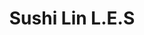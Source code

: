 ---
layout: place
title: "Sushi Lin L.E.S"
permalink: /new-york/new-york/sushi-lin-l-e-s.html
stateAbbr: NY
stateName: New York
cityName: New York
seo:
  name: "Sushi Lin L.E.S"
  type: Restaurant
  links: null
description: "Sushi Lin L.E.S serves delicious sushi in New York, New York. Try fresh Japanese dishes for a great dining experience. "
place_id: ChIJgZfkWaBZwokRWn_xCzY2gRg
photos:
  - name: >-
      places/ChIJgZfkWaBZwokRWn_xCzY2gRg/photos/AeeoHcJJW_WIyU_aqejb7d5t3xqAohD-arO32Sr4Idh3he29wfeFiR-T2NBfJ94YI70rxXoNwylyvZzkZy6NRV3w-5wbOUuqDV-oQaZNaNnN9KBUdaRxR2d5ksJdMwcVTehQwvAPhlwHM5dHqL5MU3w7AjC_dfQkBpaihNEhUxcv1ECm5u2ZwR-UJ8doPL3IGiPUJD0yrFI0Dps8TxDDEq30I35c0OAwRm37-hnbj7NiEJlmWUG-_LaPvR1MtPKIOsGZ0z9Y2MKta5CKsw3JqLd0DEfRvJdKfB2xg7USMGtliYEWhKX-aioTwHvRgCu1_lJ-MUXLksNkUQsEeWQXkXOhoUCjwoxBPKl08A4mM-D6a7Y9Jmi3VzIYfIL4MJ4K6v86YhREcKE1nO1gShf0vJX9RXkj9tFtVZ6KNEJEj2jkEqea7A
    widthPx: 3600
    heightPx: 4800
    authorAttributions:
      - displayName: angie huang
        uri: https://maps.google.com/maps/contrib/106952106554402776575
        photoUri: >-
          https://lh3.googleusercontent.com/a-/ALV-UjUOfygkFboAg4ltvl_wKGxqGQXTWETqvybU-w-nGvfLitfVcEA=s100-p-k-no-mo
    flagContentUri: >-
      https://www.google.com/local/imagery/report/?cb_client=maps_api_places.places_api&image_key=!1e10!2sCIHM0ogKEICAgIDXy4C8fA&hl=en-US
    googleMapsUri: >-
      https://www.google.com/maps/place//data=!3m4!1e2!3m2!1sCIHM0ogKEICAgIDXy4C8fA!2e10!4m2!3m1!1s0x89c259a059e49781:0x188136360bf17f5a
  - name: >-
      places/ChIJgZfkWaBZwokRWn_xCzY2gRg/photos/AeeoHcL6yC0AtlZ0WN0skvrXI-c0w21v3NYXKTcXesNyrBenBF_ZT9lBjKCIu3A5di2JHPM4-TFgtVeWVmZgidIqImKxzVghB93p79R442HJezNuHRLgxtReaRLmWgkw6ogdwMBGyn8wJZ2Jr_wSQz1e-UdUDtM9UWmGxj9pEEonlAaNglrGX1VCd8ZYDPL8KekxnMlc5IqRPYWfKHharkHWi76NJai6fpEa-ss0U6htVMixRkNKjqrE25ZjgRojBHgMuh2hnGMbO3sxZXQdklrjk93OvMiOVsndED7wzKB97GNV2Uubr7NsDkHGaEfndAdXFBsF1FkWw_16OwTJHFEtLLscp3NKQywhM31Mf-hHpyInTAhrC8WRMwS-qYRbjd8RPElQ-rEvYZkbiET9wQha2WXrZkG_rHQbXQClaUJLg22n2w
    widthPx: 3024
    heightPx: 3024
    authorAttributions:
      - displayName: 天菜朵莉（Dolly Liu）
        uri: https://maps.google.com/maps/contrib/116039356468754634104
        photoUri: >-
          https://lh3.googleusercontent.com/a-/ALV-UjU23iRBk5759fSPuZtOllf0srFk3K5mPR-sGnhuTbuXjFRrPTOI=s100-p-k-no-mo
    flagContentUri: >-
      https://www.google.com/local/imagery/report/?cb_client=maps_api_places.places_api&image_key=!1e10!2sCIHM0ogKEICAgICX3rLETw&hl=en-US
    googleMapsUri: >-
      https://www.google.com/maps/place//data=!3m4!1e2!3m2!1sCIHM0ogKEICAgICX3rLETw!2e10!4m2!3m1!1s0x89c259a059e49781:0x188136360bf17f5a
  - name: >-
      places/ChIJgZfkWaBZwokRWn_xCzY2gRg/photos/AeeoHcL1qVR_pUwmQ-uDZGqneWmItpjP2HnjblQWU-mihaWPZh4jx_i0gpKPduzI3-nxr61jFtPPmf0XfPthm5ute2J12CO5ik-CyD0KGLkRxl8C9V5GMXS6-SP0pWcTKldUj-jXl2JF9Bzk2WNSfCzyINuUdMv6n4tsAqcKQZl7eR5r1VVcivSEVbnOUZhTMLmSGh1s7XcqMP_85fnU7e_pDb84B8mJP9TVqmdymBkRkyxU6QYROv73XqBEWg_NzLn44V1Ak0KUveRmneoPBbrTc9RWAkbqSEUzpOeJpwJhfy-Qz62MWgxfcQ7a796fgs3dtiFGQB_DqMLZGPdchlNiAYMZufHNYyzinkORREs08N7YJUhHGgq-3XlK_fOoD7a83KKcl3FS7k1zNohygNdFznrHPQv-O_vbmdrQn5jqHHPLhQ
    widthPx: 4080
    heightPx: 3072
    authorAttributions:
      - displayName: Behdad Esfahbod
        uri: https://maps.google.com/maps/contrib/101954301592887342839
        photoUri: >-
          https://lh3.googleusercontent.com/a-/ALV-UjVhBuJq6CBUqBLMmnadRgx3J6bLfOS44oHisOXpIe2jkZQYp7NXDg=s100-p-k-no-mo
    flagContentUri: >-
      https://www.google.com/local/imagery/report/?cb_client=maps_api_places.places_api&image_key=!1e10!2sCIHM0ogKEICAgICLgueAUg&hl=en-US
    googleMapsUri: >-
      https://www.google.com/maps/place//data=!3m4!1e2!3m2!1sCIHM0ogKEICAgICLgueAUg!2e10!4m2!3m1!1s0x89c259a059e49781:0x188136360bf17f5a
  - name: >-
      places/ChIJgZfkWaBZwokRWn_xCzY2gRg/photos/AeeoHcKX6p0wUAZXHOaxfeCgQVWTmAKA_-9pvyA1LGCGq3zFgc1cTPxvAzDkhnDBQRo4yIDZj7uzJs9ZGyh4MVh4S3p6dcKz8lqhiS8Y22wwgDYLGHm-qD3Py7dIAKGe9H0ATX3wK-CQKuH5WKsFW8nEQQFqqdSXskMECP7aMLjqQwtm6sTE-rVk2SLiAj5t0S0rtQnQRuC4Q8RPJdkoXYDLC_Qf_poTxn6I2OrwxhlQS_oUhuMlS0uo0AGUE0E2gGECc-bMCUyjzf-QPW1oYxK4ocAuFIat4VIU9Ur73pRjUU0n2FElLOQfFUmLZiajrKC1dcweI_9MYwwy9Z2bCjsWIZDtGlCiHz-gDNN_sJSh7tQCSp3HNRGxvgHlTt8aFb3JKkM8EpAi1XVjeuqbgrbIhBFBvBBGpUER1DkjCdqJ_Gc46CT_
    widthPx: 3024
    heightPx: 3024
    authorAttributions:
      - displayName: 天菜朵莉（Dolly Liu）
        uri: https://maps.google.com/maps/contrib/116039356468754634104
        photoUri: >-
          https://lh3.googleusercontent.com/a-/ALV-UjU23iRBk5759fSPuZtOllf0srFk3K5mPR-sGnhuTbuXjFRrPTOI=s100-p-k-no-mo
    flagContentUri: >-
      https://www.google.com/local/imagery/report/?cb_client=maps_api_places.places_api&image_key=!1e10!2sCIHM0ogKEICAgICX3rLEjwE&hl=en-US
    googleMapsUri: >-
      https://www.google.com/maps/place//data=!3m4!1e2!3m2!1sCIHM0ogKEICAgICX3rLEjwE!2e10!4m2!3m1!1s0x89c259a059e49781:0x188136360bf17f5a
  - name: >-
      places/ChIJgZfkWaBZwokRWn_xCzY2gRg/photos/AeeoHcIbdUjIm5kLhvleGGBDCvg9AQVUQWE-2RhHkfdoeUy4s_Rt85cpKHxfBH8inqGlkWpJO-MSWBbgr9Inw4QZqkDJBUkZ7tACDVgkXsESy4jjDhiOmXkBsfh4-mpBl76AEjbli44lbZ2I4dib3wjE6Fct5vA4eNxaJxoUT-R-BbI98EvyVkvsxca80smoTnXaGxdolz5WN_YU6SKC8QrOmIbuTEo491B8TumGgJACBYd8rGq6jPmpOgfhxvy1O0pOmrhyGtnnKXfNmzaKVy-U4j1R7IjgsfL2A58guezLyTMFNRYIkeeRSasG766r08zB_6G7lb4wYdjJ45pwHY0Nyqd9y23XXlJrW7DuFYM7HBpRyeX4MWPD1DISt_2TDUVxCmOk00PV4Pm6p13UAT79rwgztH3hh0UX_B2wZW99WdGv0tE
    widthPx: 3024
    heightPx: 3024
    authorAttributions:
      - displayName: 天菜朵莉（Dolly Liu）
        uri: https://maps.google.com/maps/contrib/116039356468754634104
        photoUri: >-
          https://lh3.googleusercontent.com/a-/ALV-UjU23iRBk5759fSPuZtOllf0srFk3K5mPR-sGnhuTbuXjFRrPTOI=s100-p-k-no-mo
    flagContentUri: >-
      https://www.google.com/local/imagery/report/?cb_client=maps_api_places.places_api&image_key=!1e10!2sCIHM0ogKEICAgICX3rKs0QE&hl=en-US
    googleMapsUri: >-
      https://www.google.com/maps/place//data=!3m4!1e2!3m2!1sCIHM0ogKEICAgICX3rKs0QE!2e10!4m2!3m1!1s0x89c259a059e49781:0x188136360bf17f5a
  - name: >-
      places/ChIJgZfkWaBZwokRWn_xCzY2gRg/photos/AeeoHcJv1fEBM0dQJnj0HudnivEENmEsieKhBwVpuvlGyrTED0wvHgvX9knQIWh7eTcy3m5GakKSEMyq-AJYWTRQ4jqoEDXBy1OYpxhVNnWScyGcZh9Ll3h6tp747WAkT04JRVjbW3ahwbdB4K0jJUnI07EjUFqacMOLWod84s35jGH_oTaXZBvD8jKmkepDJplqQXuxuQSr4GZzI6GJ0Aneq9Mi4VX-Rre-trpuQ-y2wq2EKSLZJ0WXTC-ChEwFzmOHGD_8jrHMamzhJSDr6IjzrkLx46rDWWJ5lOiDWBkH7NsGH7aNkH4Ygm-1IYWilnp7QO-yk2uN9wVxIRilj2i0ges55Zvuq3BqtGfT1Mqq00iZXXAaJBZG03PFE_bVVDlQqE6jdviQqcDQju5Dfs0ATIFztkEsDxfR4NxMJOAOJHhZymuY
    widthPx: 4032
    heightPx: 3024
    authorAttributions:
      - displayName: Christy Lang
        uri: https://maps.google.com/maps/contrib/115231435899283458640
        photoUri: >-
          https://lh3.googleusercontent.com/a-/ALV-UjXVkMv09_alTZs3QVCIIZGMgKF4u-7hDmwYj51KkBzweorrm9br=s100-p-k-no-mo
    flagContentUri: >-
      https://www.google.com/local/imagery/report/?cb_client=maps_api_places.places_api&image_key=!1e10!2sCIHM0ogKEICAgICT-NWvugE&hl=en-US
    googleMapsUri: >-
      https://www.google.com/maps/place//data=!3m4!1e2!3m2!1sCIHM0ogKEICAgICT-NWvugE!2e10!4m2!3m1!1s0x89c259a059e49781:0x188136360bf17f5a
  - name: >-
      places/ChIJgZfkWaBZwokRWn_xCzY2gRg/photos/AeeoHcL_6NU2UsU6nqIwGyp4zzdtNvxQeSHWbSw5KdYNAckt7l1cYvzhZ-KEGfYaVKSwwWbwtIBChPKXXBe8OxQeKG1J41tnDvyHhB6EVnIfHJ1goqIupAr9bpgxC6iajhkZ8c78Klfg7sTJxQs8xF8JsNescMzw4KLdYlSu5NPGUen__GAbXu5dqUvp59GDV-EWnvuSSW8hZczlzQxim0ruhqSj6t0V6IgxJMTchegFpYFoRhAcGpgHpUUWlmvQHWp46lYB0rEnxrJ_pQ2WwWIoujqgtc9cKWVV366Uiwu-QSdxplDLEzUexaijOuNpbd_WV7j3F39uSdAa-UcPSqWHHjU2hGD7k9gB593gQm8BDIZU6ZdK8ujaubM76zXHCRFhAWviZNsHR59RWM_bq47t0C8d4xoXP6wzjqIU_KiDDLbxIucc
    widthPx: 3024
    heightPx: 4032
    authorAttributions:
      - displayName: angie huang
        uri: https://maps.google.com/maps/contrib/106952106554402776575
        photoUri: >-
          https://lh3.googleusercontent.com/a-/ALV-UjUOfygkFboAg4ltvl_wKGxqGQXTWETqvybU-w-nGvfLitfVcEA=s100-p-k-no-mo
    flagContentUri: >-
      https://www.google.com/local/imagery/report/?cb_client=maps_api_places.places_api&image_key=!1e10!2sCIHM0ogKEICAgIDXy4C8vAE&hl=en-US
    googleMapsUri: >-
      https://www.google.com/maps/place//data=!3m4!1e2!3m2!1sCIHM0ogKEICAgIDXy4C8vAE!2e10!4m2!3m1!1s0x89c259a059e49781:0x188136360bf17f5a
  - name: >-
      places/ChIJgZfkWaBZwokRWn_xCzY2gRg/photos/AeeoHcKazqaIQPbvFIUpxVNYoYLFtLzobn98s_x2W7iMuuw9xzXrYTTw2dJrBh5LyArV2v9KJHeq62_mJI6k_OTEBX0aj5yQacEF7F0bsq2iPExeEwvoFsCh6EN_OtxNHtbXqpgfXaND-9XQhHwhVuqlVSykcvE22OLLYUMS4JlGkpeTM3XODpMFWOAF3MHUcknHRvou7N8938lGltMf8kOb_GuUy1Ggvkwld_B0Unsb4gMWdkX7CkxZmmysVlu-vLit-SqBfivNMuSlszDjvmX7uI_FkyEnIyav11d6SjJu3hJn6aLzMsmJt9szO5BK99zIo2MESHXkDQ8DXcr4bUF26PRVsF0KQQtNJU1sGNzUgnyLfTXoWsmMVNBiRkQtM_maeb9AGzq2HtaHizzxjPUV0DyycH-sZAEc8qEW2r0slC1qvA
    widthPx: 3024
    heightPx: 4032
    authorAttributions:
      - displayName: ESB NYC
        uri: https://maps.google.com/maps/contrib/115996293163942386176
        photoUri: >-
          https://lh3.googleusercontent.com/a-/ALV-UjWiJiq7TG8JcU4cBLrTn7hCOqxLqxabpnOSc5zRJzXQQAQOdCIS9Q=s100-p-k-no-mo
    flagContentUri: >-
      https://www.google.com/local/imagery/report/?cb_client=maps_api_places.places_api&image_key=!1e10!2sCIHM0ogKEICAgIC7h_uWEA&hl=en-US
    googleMapsUri: >-
      https://www.google.com/maps/place//data=!3m4!1e2!3m2!1sCIHM0ogKEICAgIC7h_uWEA!2e10!4m2!3m1!1s0x89c259a059e49781:0x188136360bf17f5a
  - name: >-
      places/ChIJgZfkWaBZwokRWn_xCzY2gRg/photos/AeeoHcJ0bcBX54lHIaZwH3941iZJIdYNFWc6so-CtNb963b-87B4lec8xoyfAsi6y5W60E6n_6W465_tCCShMUhmEc5X9y2A100LRRxcZK-NXuFqFRF-ffV7sysURyu1GW71q9x_UTVQa-zj6qGZ2ZQmyoHGoSs-Fgm8J2Q3IsTE1UPbIDVAFk2DCBfxS-2NRieqUZX22DjMFj0qaNDFA2NMLuZWDQCUy5bvh50EY14-JtVJCKARSt2p_Wh0rbuG3ZxKZrRcfc9mhOfGKS0lc8bQ2EJWrXbmZZcmreOkcIqTjiLjk6B042prRY_jyg1s8sm-4AXeuDpy49f-0lYFSf60OKpgCdZNKabshbgu6v4JvSu_n4hYGhkRDYW7O_k39iXUMH0vYmGnclXNSI1QIZSzWMmoehpyMrJjD64rZC_sGIDtxamR
    widthPx: 3024
    heightPx: 1978
    authorAttributions:
      - displayName: Noah Song
        uri: https://maps.google.com/maps/contrib/100729672329371128967
        photoUri: >-
          https://lh3.googleusercontent.com/a/ACg8ocIApzl8dDc_D0cgEazOiqOwGNZBGeCkBWuzULxDo8zyHIGeWQ=s100-p-k-no-mo
    flagContentUri: >-
      https://www.google.com/local/imagery/report/?cb_client=maps_api_places.places_api&image_key=!1e10!2sCIHM0ogKEICAgIDFv8CqygE&hl=en-US
    googleMapsUri: >-
      https://www.google.com/maps/place//data=!3m4!1e2!3m2!1sCIHM0ogKEICAgIDFv8CqygE!2e10!4m2!3m1!1s0x89c259a059e49781:0x188136360bf17f5a
  - name: >-
      places/ChIJgZfkWaBZwokRWn_xCzY2gRg/photos/AeeoHcLsmqWhxVqlrvpSqI3ceo5u6-1pupgAkOqz3tHzOlEAKnj4Ig9gHY7-oFcDGTp6gd7bHoQy4b97_ztUlslJsR_rdTIwSqrdYGSc7SQ9m2DDVp-QiHzkcfXcKB-PxZ6Bezy8Yv5_XexHm6wujT8-Sz_HKvrUWaycXA0wlg6DzzUJO2U7NGi5Ix3pqBLIU6_zBkC7NovhczNYTPl9rAoX3qcvHvXyupyOSrsS9Hscf0iZqY_Dch5_awolaTmMUJtt9f8EUVaebfCwpLV4XZNY6xs3-nDK2qcLmNMtXV3FR-vue2250Hj-QA_LRa8tODwML8iX9oMXlCbz7X5ZNF7zjJR4MSSEtugSwINEUnYy4aEGaH8GOBsrYewqXncPhQiiM3BKJmaxqj7nliDSFPVi3LcSuMRvl4Xyl2QWIq9I7105ig
    widthPx: 3024
    heightPx: 4032
    authorAttributions:
      - displayName: ESB NYC
        uri: https://maps.google.com/maps/contrib/115996293163942386176
        photoUri: >-
          https://lh3.googleusercontent.com/a-/ALV-UjWiJiq7TG8JcU4cBLrTn7hCOqxLqxabpnOSc5zRJzXQQAQOdCIS9Q=s100-p-k-no-mo
    flagContentUri: >-
      https://www.google.com/local/imagery/report/?cb_client=maps_api_places.places_api&image_key=!1e10!2sCIHM0ogKEICAgIC7h_vuCQ&hl=en-US
    googleMapsUri: >-
      https://www.google.com/maps/place//data=!3m4!1e2!3m2!1sCIHM0ogKEICAgIC7h_vuCQ!2e10!4m2!3m1!1s0x89c259a059e49781:0x188136360bf17f5a
address: 151 Rivington St, New York, NY 10002, USA
street: 151 Rivington St
city: New York
state: NY
zip: '10002'
country: USA
neighborhood: null
latitude: '40.719140'
longitude: '-73.985729'
accessibility_options:
  wheelchairAccessibleParking: false
business_status: OPERATIONAL
name: Sushi Lin L.E.S
google_maps_links:
  directionsUri: >-
    https://www.google.com/maps/dir//''/data=!4m7!4m6!1m1!4e2!1m2!1m1!1s0x89c259a059e49781:0x188136360bf17f5a!3e0
  placeUri: https://maps.google.com/?cid=1765752134662455130
  writeAReviewUri: >-
    https://www.google.com/maps/place//data=!4m3!3m2!1s0x89c259a059e49781:0x188136360bf17f5a!12e1
  reviewsUri: >-
    https://www.google.com/maps/place//data=!4m4!3m3!1s0x89c259a059e49781:0x188136360bf17f5a!9m1!1b1
  photosUri: >-
    https://www.google.com/maps/place//data=!4m3!3m2!1s0x89c259a059e49781:0x188136360bf17f5a!10e5
primary_type: Sushi Restaurant
opening_hours:
  regular: null
  current: null
secondary_opening_hours:
  regular:
    weekdayDescriptions: null
    type: null
  current:
    weekdayDescriptions: null
    type: null
phone: null
price_level: null
price_range: null
rating: null
rating_count: 0
website: null
reviews: null
parking_options: null
payment_options: null
allow_dogs: null
curbside_pickup: null
delivery: null
dine_in: null
good_for_children: null
good_for_groups: null
good_for_sports: null
live_music: null
menu_for_children: null
outdoor_seating: null
reservable: null
restroom: null
serves_beer: null
serves_breakfast: null
serves_brunch: null
serves_cocktails: null
serves_coffee: null
serves_dinner: null
serves_dessert: null
serves_lunch: null
serves_vegetarian_food: null
serves_wine: null
takeout: null
update_category: essentials
summary: null

---